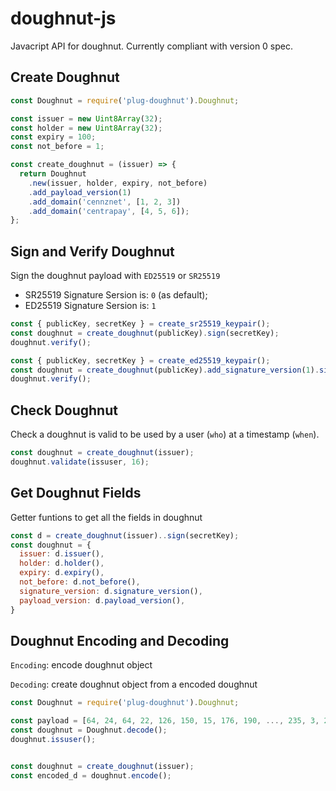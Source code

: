 # doughnut-js

Javacript API for doughnut.
Currently compliant with version 0 spec.  

## Create Doughnut

```js
const Doughnut = require('plug-doughnut').Doughnut;

const issuer = new Uint8Array(32);
const holder = new Uint8Array(32);
const expiry = 100;
const not_before = 1;

const create_doughnut = (issuer) => {
  return Doughnut
    .new(issuer, holder, expiry, not_before)
    .add_payload_version(1)
    .add_domain('cennznet', [1, 2, 3])
    .add_domain('centrapay', [4, 5, 6]);
};
```

## Sign and Verify Doughnut

Sign the doughnut payload with `ED25519` or `SR25519`

- SR25519  Signature Sersion is: `0` (as default);
- ED25519 Signature Sersion is: `1`

```js
const { publicKey, secretKey } = create_sr25519_keypair();
const doughnut = create_doughnut(publicKey).sign(secretKey);
doughnut.verify();

const { publicKey, secretKey } = create_ed25519_keypair();
const doughnut = create_doughnut(publicKey).add_signature_version(1).sign(secretKey);
doughnut.verify();
```

## Check Doughnut

Check a doughnut is valid to be used by a user (`who`) at a timestamp (`when`).  

```js
const doughnut = create_doughnut(issuer);
doughnut.validate(issuser, 16);
```

## Get Doughnut Fields

Getter funtions to get all the fields in doughnut

```js
const d = create_doughnut(issuer)..sign(secretKey);
const doughnut = {
  issuer: d.issuer(),
  holder: d.holder(),
  expiry: d.expiry(),
  not_before: d.not_before(),
  signature_version: d.signature_version(),
  payload_version: d.payload_version(),
}
```

## Doughnut Encoding and Decoding

`Encoding`: encode doughnut object

`Decoding`: create doughnut object from a encoded doughnut

```js
const Doughnut = require('plug-doughnut').Doughnut;

const payload = [64, 24, 64, 22, 126, 150, 15, 176, 190, ..., 235, 3, 21, 63, 79, 192, 137, 6];
const doughnut = Doughnut.decode();
doughnut.issuser();


const doughnut = create_doughnut(issuer);
const encoded_d = doughnut.encode();
```
